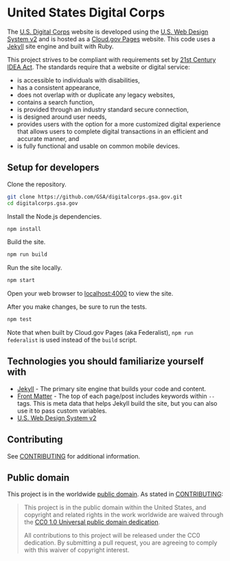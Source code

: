 # United States Digital Corps

The [U.S. Digital Corps](https://digitalcorps.gsa.gov) website is developed using the [U.S. Web Design System v2](https://v2.designsystem.digital.gov) and is hosted as a [Cloud.gov Pages](https://federalist.18f.gov/) website.  This code uses a [Jekyll](https://jekyllrb.com) site engine and built with Ruby.

This project strives to be compliant with requirements set by [21st Century IDEA Act](https://www.congress.gov/bill/115th-congress/house-bill/5759). The standards require that a website or digital service:

- is accessible to individuals with disabilities,
- has a consistent appearance,
- does not overlap with or duplicate any legacy websites,
- contains a search function,
- is provided through an industry standard secure connection,
- is designed around user needs,
- provides users with the option for a more customized digital experience that allows users to complete digital transactions in an efficient and accurate manner, and
- is fully functional and usable on common mobile devices.

## Setup for developers

Clone the repository.

```bash
git clone https://github.com/GSA/digitalcorps.gsa.gov.git
cd digitalcorps.gsa.gov
```

Install the Node.js dependencies.

```bash
npm install
```

Build the site.

```bash
npm run build
```

Run the site locally.

```bash
npm start
```

Open your web browser to [localhost:4000](http://localhost:4000/) to view the site.

After you make changes, be sure to run the tests.

```bash
npm test
```

Note that when built by Cloud.gov Pages (aka Federalist), `npm run federalist` is used instead of the `build` script.

## Technologies you should familiarize yourself with

- [Jekyll](https://jekyllrb.com/docs/) - The primary site engine that builds your code and content.
- [Front Matter](https://jekyllrb.com/docs/frontmatter) - The top of each page/post includes keywords within `--` tags. This is meta data that helps Jekyll build the site, but you can also use it to pass custom variables.
- [U.S. Web Design System v2](https://v2.designsystem.digital.gov)

## Contributing

See [CONTRIBUTING](.github/CONTRIBUTING.md) for additional information.

## Public domain

This project is in the worldwide [public domain](LICENSE.md). As stated in [CONTRIBUTING](.github/CONTRIBUTING.md):

> This project is in the public domain within the United States, and copyright
> and related rights in the work worldwide are waived through the [CC0 1.0
> Universal public domain dedication](https://creativecommons.org/publicdomain/zero/1.0/).
>
> All contributions to this project will be released under the CC0 dedication.
> By submitting a pull request, you are agreeing to comply with this waiver of
> copyright interest.
